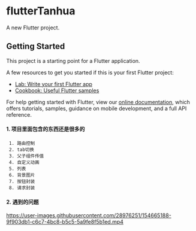 # flutterTanhua

A new Flutter project.

## Getting Started

This project is a starting point for a Flutter application.

A few resources to get you started if this is your first Flutter project:

- [Lab: Write your first Flutter app](https://flutter.dev/docs/get-started/codelab)
- [Cookbook: Useful Flutter samples](https://flutter.dev/docs/cookbook)

For help getting started with Flutter, view our
[online documentation](https://flutter.dev/docs), which offers tutorials,
samples, guidance on mobile development, and a full API reference.
#### 1. 项目里面包含的东西还是很多的
     1. 路由控制
     2. tab切换
     3. 父子组件传值
     4. 自定义动画
     5. 列表
     6. 背景图片
     7. 按钮封装
     8. 请求封装
#### 2. 遇到的问题
 


https://user-images.githubusercontent.com/28976251/154665188-9f903db1-c6c7-4bc8-b5c5-5a9fe8f5b1ed.mp4


